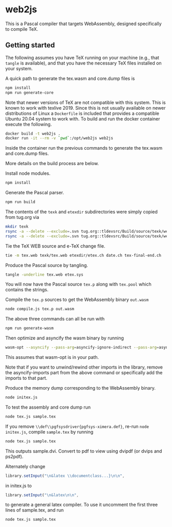 # web2js

This is a Pascal compiler that targets WebAssembly, designed specifically to compile TeX.

## Getting started

The following assumes you have TeX running on your machine (e.g., that `tangle` is available),
and that you have the necessary TeX files installed on your system.

A quick path to generate the tex.wasm and core.dump files is

```sh
npm install
npm run generate-core
```

Note that newer versions of TeX are not compatible with this system.  This is known to work with texlive 2019. Since
this is not usually available on newer distributions of Linux a `Dockerfile` is included that provides a compatible
Ubuntu 20.04 system to work with.  To build and run the docker container execute the following.

```sh
docker build -t web2js .
docker run -it --rm -v `pwd`:/opt/web2js web2js
```

Inside the container run the previous commands to generate the tex.wasm and core.dump files.

More details on the build process are below.

Install node modules.

```sh
npm install
```

Generate the Pascal parser.

```sh
npm run build
```

The contents of the `texk` and `etexdir` subdirectories were simply copied from tug.org via

```sh
mkdir texk
rsync -a --delete --exclude=.svn tug.org::tldevsrc/Build/source/texk/web2c/tex.web texk
rsync -a --delete --exclude=.svn tug.org::tldevsrc/Build/source/texk/web2c/etexdir .
```

Tie the TeX WEB source and e-TeX change file.

```sh
tie -m tex.web texk/tex.web etexdir/etex.ch date.ch tex-final-end.ch
```

Produce the Pascal source by tangling.

```sh
tangle -underline tex.web etex.sys
```

You will now have the Pascal source `tex.p` along with `tex.pool` which contains the strings.

Compile the `tex.p` sources to get the WebAssembly binary `out.wasm`

```sh
node compile.js tex.p out.wasm
```

The above three commands can all be run with

```sh
npm run generate-wasm
```

Then optimize and asyncify the wasm binary by running

```sh
wasm-opt --asyncify --pass-arg=asyncify-ignore-indirect --pass-arg=asyncify-imports@library.reset -O4 out.wasm -o tex.wasm
```

This assumes that wasm-opt is in your path.

Note that if you want to unwind/rewind other imports in the library, remove
the asyncify-imports part from the above command or specifically add the
imports to that part.

Produce the memory dump corresponding to the WebAssembly binary.

```sh
node initex.js
```

To test the assembly and core dump run

```sh
node tex.js sample.tex
```

If you remove `\\def\\pgfsysdriver{pgfsys-ximera.def}`, re-run `node initex.js`, compile `sample.tex` by running

```sh
node tex.js sample.tex
```

This outputs sample.dvi. Convert to pdf to view using dvipdf (or dvips and ps2pdf).

Alternately change

```js
library.setInput("\n&latex \\documentclass...}\n\n",
```

in initex.js to

```js
library.setInput("\n&latex\n\n",
```

to generate a general latex compiler. To use it uncomment the first three lines of sample.tex, and run

```sh
node tex.js sample.tex
```
